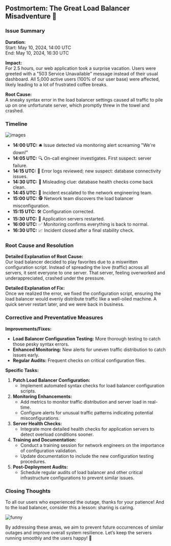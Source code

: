 ## Postmortem: The Great Load Balancer Misadventure 🚀

### Issue Summary

**Duration:**  
Start: May 10, 2024, 14:00 UTC  
End: May 10, 2024, 16:30 UTC

**Impact:**  
For 2.5 hours, our web application took a surprise vacation. Users were greeted with a "503 Service Unavailable" message instead of their usual dashboard. All 5,000 active users (100% of our user base) were affected, likely leading to a lot of frustrated coffee breaks.

**Root Cause:**  
A sneaky syntax error in the load balancer settings caused all traffic to pile up on one unfortunate server, which promptly threw in the towel and crashed.

### Timeline

![images](https://github.com/CHEGEBB/alx-system_engineering-devops/assets/123733116/20c8e72b-cd7d-4f77-bc93-be587bb8699c)


- **14:00 UTC:** 🛎️ Issue detected via monitoring alert screaming "We're down!"
- **14:05 UTC:** 🔍 On-call engineer investigates. First suspect: server failure.
- **14:15 UTC:** 📜 Error logs reviewed; new suspect: database connectivity issues.
- **14:30 UTC:** 🧩 Misleading clue: database health checks come back clean.
- **14:45 UTC:** 🚨 Incident escalated to the network engineering team.
- **15:00 UTC:** 🕵️ Network team discovers the load balancer misconfiguration.
- **15:15 UTC:** 🛠️ Configuration corrected.
- **15:30 UTC:** 🔄 Application servers restarted.
- **16:00 UTC:** ✅ Monitoring confirms everything is back to normal.
- **16:30 UTC:** 📈 Incident closed after a final stability check.

### Root Cause and Resolution

**Detailed Explanation of Root Cause:**  
Our load balancer decided to play favorites due to a miswritten configuration script. Instead of spreading the love (traffic) across all servers, it sent everyone to one server. That server, feeling overworked and underappreciated, crashed under the pressure.

**Detailed Explanation of Fix:**  
Once we realized the error, we fixed the configuration script, ensuring the load balancer would evenly distribute traffic like a well-oiled machine. A quick server restart later, and we were back in business.

### Corrective and Preventative Measures

**Improvements/Fixes:**
- **Load Balancer Configuration Testing:** More thorough testing to catch those pesky syntax errors.
- **Enhanced Monitoring:** New alerts for uneven traffic distribution to catch issues early.
- **Regular Audits:** Frequent checks on critical configuration files.

**Specific Tasks:**
1. **Patch Load Balancer Configuration:**
   - Implement automated syntax checks for load balancer configuration scripts.
2. **Monitoring Enhancements:**
   - Add metrics to monitor traffic distribution and server load in real-time.
   - Configure alerts for unusual traffic patterns indicating potential misconfigurations.
3. **Server Health Checks:**
   - Integrate more detailed health checks for application servers to detect overload conditions sooner.
4. **Training and Documentation:**
   - Conduct a training session for network engineers on the importance of configuration validation.
   - Update documentation to include the new configuration testing procedures.
5. **Post-Deployment Audits:**
   - Schedule regular audits of load balancer and other critical infrastructure configurations to prevent similar issues.

### Closing Thoughts

To all our users who experienced the outage, thanks for your patience! And to the load balancer, consider this a lesson: sharing is caring.

![funny](https://github.com/CHEGEBB/alx-system_engineering-devops/assets/123733116/66d9f081-7d35-457f-af61-b934daa63721)


By addressing these areas, we aim to prevent future occurrences of similar outages and improve overall system resilience. Let’s keep the servers running smoothly and the users happy! 🚀
